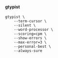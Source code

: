 #### gtypist

    gtypist \
        --term-cursor \
        --silent \
        --word-processor \
        --scoring=cpm \
        --show-errors \
        --max-error=3 \
        --personal-best \
        --always-sure
